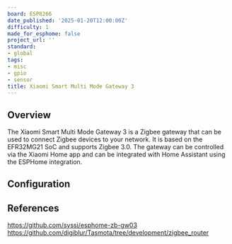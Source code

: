 ```yaml
---
board: ESP8266
date_published: '2025-01-20T12:00:00Z'
difficulty: 1
made_for_esphome: false
project_url: ''
standard:
- global
tags:
- misc
- gpio
- sensor
title: Xiaomi Smart Multi Mode Gateway 3
---
```


## Overview

The Xiaomi Smart Multi Mode Gateway 3 is a Zigbee gateway that can be used to connect Zigbee devices to your network.
It is based on the EFR32MG21 SoC and supports Zigbee 3.0.
The gateway can be controlled via the Xiaomi Home app and can be integrated with Home Assistant using the ESPHome integration.

## Configuration

## References

https://github.com/syssi/esphome-zb-gw03
https://github.com/digiblur/Tasmota/tree/development/zigbee_router